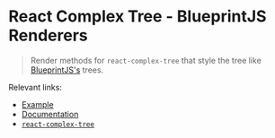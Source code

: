 # React Complex Tree - BlueprintJS Renderers

> Render methods for `react-complex-tree` that style the tree like
> [BlueprintJS's](https://blueprintjs.com/docs/#core/components/tree)
> trees.

Relevant links:

- [Example](https://rct.lukasbach.com/storybook/?path=/story/blueprintjs-renderers-blueprintjs-renderers--blueprint-js-tree)
- [Documentation](https://rct.lukasbach.com/docs/guides/blueprintjs)
- [`react-complex-tree`](https://rct.lukasbach.com)

